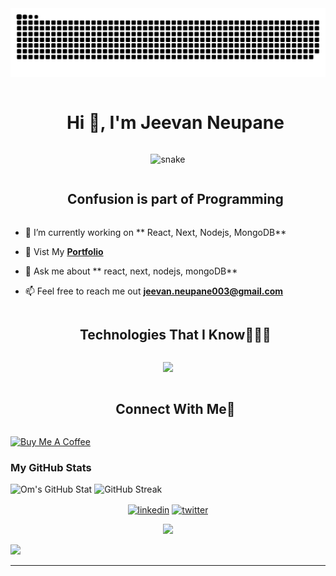 
<!--horizontal divider(gradiant)-->
<img src="https://raw.githubusercontent.com/Platane/snk/output/github-contribution-grid-snake.svg">

<!--h1 without bottom border-->
<div id="user-content-toc">
  <ul align="center">
    <summary><h1 style="display: inline-block">Hi 👋, I'm Jeevan Neupane</h1></summary>
  </ul>
</div>


<!--- snake -->
<div align="center">
  <img  src="https://github.com/1999AZZAR/1999AZZAR/blob/readme/resources/img/grid-snake.svg](https://raw.githubusercontent.com/Platane/snk/output/github-contribution-grid-snake.gif" alt="snake" /></a>
</div>


<!--h2 without bottom border-->
<div id="user-content-toc">
  <ul align="center">
    <summary><h2 style="display: inline-block">Confusion is part of Programming</h2></summary>
  </ul>
</div>


<!--Intro start-->
- 🔭 I’m currently working on ** React, Next, Nodejs, MongoDB**

- 👤 Vist My <a  href="https://jeevanneupane.com.np/" target="_blank">**Portfolio**</a>






- 💬 Ask me about ** react, next, nodejs, mongoDB**

- 📫 Feel free to reach me out **jeevan.neupane003@gmail.com**


<!--Intro end-->



<!--- stats & Trophy (start) -->

<!--- stats (end) -->


<!--h1 without bottom border-->
<div id="user-content-toc">
  <ul align="center">
    <summary><h2 style="display: inline-block">Technologies That I Know👨🏻‍💻</h2></summary>
  </ul>
</div>
<!--tech stack icons-->
<p align="center">
  <a href="https://skillicons.dev">
    <img src="https://skillicons.dev/icons?i=git,c,cpp,css,discord,docker,express,github,html,js,materialui,mongodb,nextjs,nodejs,postman,react,redux,tailwind,ts,vscode&perline=14" />
  </a>
</p>


<!-- Connect with me -->
<!--h2 without bottom border-->
<div id="user-content-toc">
  <ul align="center">
    <summary><h2 style="display: inline-block">Connect With Me🤝</h2></summary>
  </ul>
</div>

<a href="https://www.buymeacoffee.com/Jeevan-Neupane" target="_blank"><img src="https://cdn.buymeacoffee.com/buttons/v2/arial-blue.png" alt="Buy Me A Coffee" style="height: 60px !important;width: 217px !important;" ></a>

### My GitHub Stats
![Om's GitHub Stat](https://github-readme-stats.vercel.app/api?username=Jeevan-Neupane&show_icons=true)
![GitHub Streak](https://github-readme-streak-stats.herokuapp.com/?user=Jeevan-Neupane)

<!--icons and links-->
<p align="center">
<a href="https://www.linkedin.com/in/jeevan-neupane-16a407258/" target="blank"><img align="center" src="https://user-images.githubusercontent.com/88904952/234979284-68c11d7f-1acc-4f0c-ac78-044e1037d7b0.png" alt="linkedin" height="50" width="50" /></a>
<a href="https://twitter.com/JeevanNeup38484" target="blank"><img align="center" src="https://user-images.githubusercontent.com/88904952/234980676-61bfb021-ecc8-48f7-88e6-34c1b06c4a58.png" alt="twitter" height="50" width="50" /></a> 

</p>


<!--profile visit count-->
<div align="center">
  
[![](https://visitcount.itsvg.in/api?id=1010nishant&icon=3&color=6)](https://visitcount.itsvg.in)
  
</div>

<!--horizontal divider(gradiant)-->
<img src="https://user-images.githubusercontent.com/73097560/115834477-dbab4500-a447-11eb-908a-139a6edaec5c.gif">

----------------------------------------------------------------------


